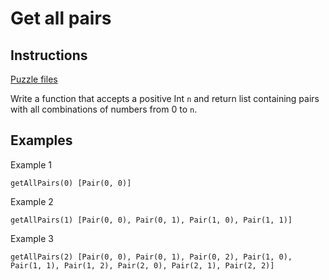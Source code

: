 # Get all pairs

## Instructions

[Puzzle files](.)

Write a function that accepts a positive Int `n` and return list containing pairs with all combinations of numbers from 0 to `n`.

## Examples

Example 1

```
getAllPairs(0) [Pair(0, 0)]
```

Example 2

```
getAllPairs(1) [Pair(0, 0), Pair(0, 1), Pair(1, 0), Pair(1, 1)]
```

Example 3

```
getAllPairs(2) [Pair(0, 0), Pair(0, 1), Pair(0, 2), Pair(1, 0), Pair(1, 1), Pair(1, 2), Pair(2, 0), Pair(2, 1), Pair(2, 2)]
```

